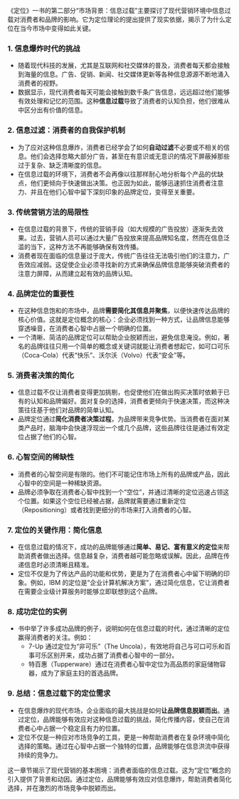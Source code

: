 《定位》一书的第二部分“市场背景：信息过载”主要探讨了现代营销环境中信息过载对消费者和品牌的影响。它为定位理论的提出提供了现实依据，揭示了为什么定位在当今市场中变得如此关键。

### 1. **信息爆炸时代的挑战**
   - 随着现代科技的发展，尤其是互联网和社交媒体的普及，消费者每天都会接触到海量的信息。广告、促销、新闻、社交媒体更新等各种信息源源不断地涌入消费者的视野。
   - 数据显示，现代消费者每天可能会接触到数千条广告信息，远远超过他们能够有效处理和记忆的范围。这种**信息过载**导致了消费者的认知负担，他们很难从中区分出有价值的信息。

### 2. **信息过滤：消费者的自我保护机制**
   - 为了应对这种信息爆炸，消费者已经学会了如何**自动过滤**不必要或不相关的信息。他们会选择忽略大部分广告，甚至在有意识或无意识的情况下屏蔽掉那些过于复杂、缺乏清晰度的信息。
   - 在信息过载的环境下，消费者不会再像以往那样耐心地分析每个产品的优缺点，他们更倾向于快速做出决策。也正因为如此，能够迅速抓住消费者注意力、并且在他们心智中留下深刻印象的品牌定位，变得至关重要。

### 3. **传统营销方法的局限性**
   - 在信息过载的背景下，传统的营销手段（如大规模的广告投放）逐渐失去效果。过去，营销人员可以通过大量广告投放来提高品牌知名度，然而在信息泛滥的当下，这种方法不再能够确保有效传播。
   - 消费者现在面临的信息量过于庞大，传统广告往往无法吸引他们的注意力，广告效应减弱。这促使企业必须寻找新的方式来确保品牌信息能够突破消费者的注意力屏障，从而建立起有效的品牌认知。

### 4. **品牌定位的重要性**
   - 在这种信息饱和的市场中，品牌**需要简化其信息并聚焦**，以便快速传达品牌的核心价值。这就是定位概念的核心：企业必须找到一种方式，让品牌信息能够穿透噪音，在消费者心智中占据一个明确的位置。
   - 一个清晰、简洁的品牌定位可以帮助企业脱颖而出，避免信息淹没。例如，著名的品牌往往只用一个简单的概念或关键词就能让消费者想起它，如可口可乐（Coca-Cola）代表“快乐”、沃尔沃（Volvo）代表“安全”等。

### 5. **消费者决策的简化**
   - 信息过载不仅让消费者变得更加挑剔，也促使他们在做出购买决策时依赖于已有的认知和品牌偏好。面对复杂的选择，消费者更倾向于快速决策，而这种决策往往基于他们对品牌的简单认知。
   - 品牌定位通过**简化消费者决策过程**，为品牌带来竞争优势。当消费者在面对某类产品时，脑海中会快速浮现出一个或几个品牌，这些品牌往往是通过有效定位占据了他们的心智。

### 6. **心智空间的稀缺性**
   - 消费者的心智空间是有限的。他们不可能记住市场上所有的品牌或产品，因此心智中的空间是一种稀缺资源。
   - 品牌必须争取在消费者心智中找到一个“空位”，并通过清晰的定位迅速占领这个位置。如果这个空位已经被占据，品牌就需要通过重新定位（Repositioning）或者找到更细分的市场来打入消费者的心智。

### 7. **定位的关键作用：简化信息**
   - 在信息过载的情况下，成功的品牌能够通过**简单、易记、富有意义的定位**来帮助消费者做出选择。信息越复杂，消费者越可能忽略或误解。因此，品牌在传递信息时必须清晰且精准。
   - 定位不仅是为了传达产品的功能和优势，更是为了在消费者心中留下明确的印象。例如，IBM 的定位是“企业计算机解决方案”，通过简化信息，它让消费者在需要企业级计算服务时能够立即联想到这个品牌。

### 8. **成功定位的实例**
   - 书中举了许多成功品牌的例子，说明如何在信息过载的时代，通过清晰的定位赢得消费者的关注。例如：
     - 7-Up 通过定位为“非可乐”（The Uncola），有效地将自己与可口可乐和百事可乐区别开来，成功占据了消费者心智中的一部分。
     - 特百惠（Tupperware）通过在消费者心智中定位为高品质的家庭储物容器，成为了家庭主妇的首选品牌。

### 9. **总结：信息过载下的定位需求**
   - 在信息爆炸的现代市场，企业面临的最大挑战是如何**让品牌信息脱颖而出**。通过定位，品牌能够有效应对这种信息过载的挑战，简化传播内容，使自己在消费者心中占据一个稳定且有力的位置。
   - 定位不仅是一种应对市场竞争的工具，更是一种帮助消费者在复杂环境中简化选择的策略。通过在心智中占据一个独特的位置，品牌能够在信息洪流中获得持续的竞争力。

这一章节揭示了现代营销的基本困境：消费者面临的信息过载。这为“定位”概念的引入提供了背景和动因。通过定位，品牌能够有效应对信息爆炸，帮助消费者简化选择，并在激烈的市场竞争中脱颖而出。